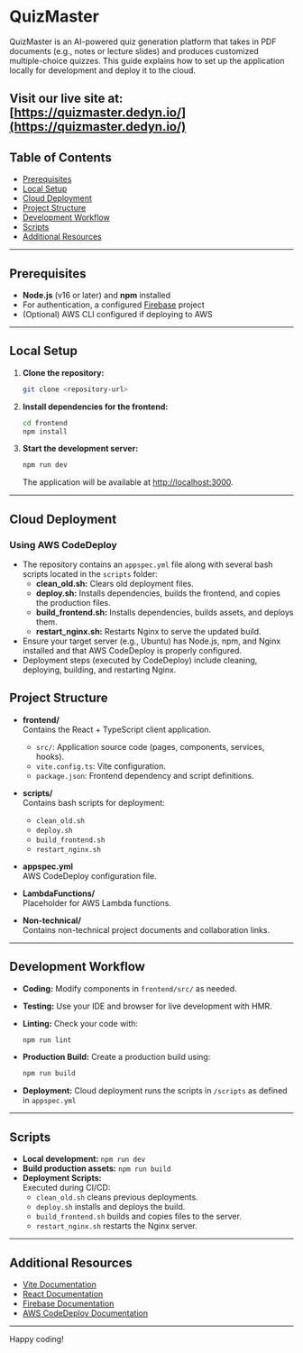 # QuizMaster

QuizMaster is an AI-powered quiz generation platform that takes in PDF documents (e.g., notes or lecture slides) and produces customized multiple-choice quizzes. This guide explains how to set up the application locally for development and deploy it to the cloud.

Visit our live site at: [https://quizmaster.dedyn.io/](https://quizmaster.dedyn.io/)
---

## Table of Contents

- [Prerequisites](#prerequisites)
- [Local Setup](#local-setup)
- [Cloud Deployment](#cloud-deployment)
- [Project Structure](#project-structure)
- [Development Workflow](#development-workflow)
- [Scripts](#scripts)
- [Additional Resources](#additional-resources)

---

## Prerequisites

- **Node.js** (v16 or later) and **npm** installed
- For authentication, a configured [Firebase](https://firebase.google.com/docs) project
- (Optional) AWS CLI configured if deploying to AWS

---

## Local Setup

1. **Clone the repository:**

   ```bash
   git clone <repository-url>
   ```

2. **Install dependencies for the frontend:**

   ```bash
   cd frontend
   npm install
   ```

3. **Start the development server:**

   ```bash
   npm run dev
   ```

   The application will be available at [http://localhost:3000](http://localhost:3000).

---

## Cloud Deployment

### Using AWS CodeDeploy

- The repository contains an `appspec.yml` file along with several bash scripts located in the `scripts` folder:
  - **clean_old.sh:** Clears old deployment files.
  - **deploy.sh:** Installs dependencies, builds the frontend, and copies the production files.
  - **build_frontend.sh:** Installs dependencies, builds assets, and deploys them.
  - **restart_nginx.sh:** Restarts Nginx to serve the updated build.
- Ensure your target server (e.g., Ubuntu) has Node.js, npm, and Nginx installed and that AWS CodeDeploy is properly configured.
- Deployment steps (executed by CodeDeploy) include cleaning, deploying, building, and restarting Nginx.

## Project Structure

- **frontend/**  
  Contains the React + TypeScript client application.
  - `src/`: Application source code (pages, components, services, hooks).
  - `vite.config.ts`: Vite configuration.
  - `package.json`: Frontend dependency and script definitions.
  
- **scripts/**  
  Contains bash scripts for deployment:
  - `clean_old.sh`
  - `deploy.sh`
  - `build_frontend.sh`
  - `restart_nginx.sh`

- **appspec.yml**  
  AWS CodeDeploy configuration file.

- **LambdaFunctions/**  
  Placeholder for AWS Lambda functions.

- **Non-technical/**  
  Contains non-technical project documents and collaboration links.

---

## Development Workflow

- **Coding:** Modify components in `frontend/src/` as needed.
- **Testing:** Use your IDE and browser for live development with HMR.
- **Linting:** Check your code with:

  ```bash
  npm run lint
  ```

- **Production Build:** Create a production build using:

  ```bash
  npm run build
  ```

- **Deployment:** Cloud deployment runs the scripts in `/scripts` as defined in `appspec.yml`

---

## Scripts

- **Local development:** `npm run dev`
- **Build production assets:** `npm run build`
- **Deployment Scripts:**  
  Executed during CI/CD:
  - `clean_old.sh` cleans previous deployments.
  - `deploy.sh` installs and deploys the build.
  - `build_frontend.sh` builds and copies files to the server.
  - `restart_nginx.sh` restarts the Nginx server.

---

## Additional Resources

- [Vite Documentation](https://vitejs.dev/)
- [React Documentation](https://reactjs.org/)
- [Firebase Documentation](https://firebase.google.com/docs)
- [AWS CodeDeploy Documentation](https://docs.aws.amazon.com/codedeploy/latest/userguide/deployments.html)

---

Happy coding!